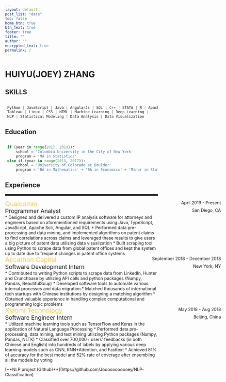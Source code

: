 ```yaml
---
layout: default
post_list: "date"
toc: false
home_btn: true
btn_text: true
footer: true
title: ""
author: ""
encrypted_text: true
permalink: /
---
```


# HUIYU(JOEY) ZHANG

## SKILLS
```python

 Python | JavaScript | Java | AngularJs | SQL | C++ | STATA | R | Apache Solr | SAS | 
 Tableau | Linux | CSS | HTML | Machine Learning | Deep Learning |
 NLP | Statistical Modeling | Data Analysis | Data Visualization

```
## Education
```python

 if (year in range(2017, 2019)):
     school = 'Columbia University in the City of New York'
     program = 'MA in Statistics'
 else if (year in range(2013, 2017)):
     school = 'University of Colorado at Boulder'
     program = 'BA in Mathematics' + 'BA in Economics' + 'Minor in Statistics'

```

## Experience
<p style="border:solid">
<div><span style="color:#ffc547; font-size:21px"> Qualcomm </span><span style="position:absolute; right:20px"> April 2019 - Present</span></div>
<div><span style="font-size:19px">Programmer Analyst</span><span style="position:absolute; right:20px">San Diego, CA</span></div>
* Designed and delivered a custom IP analysis software for attorneys and engineers based on aforementioned requirements using Java, TypeScript, JavaScript, Apache Solr, Angular, and SQL 
* Performed data pre-processing and data mining, and implemented algorithms on patent claims to find correlations across claims and leveraged these results to give users a big picture of patent data utilizing data visualization
* Built scraping tool using Python to scrape data from global patent offices and kept the system up to date due to frequent changes in patent office systems

<div><span style="color:#ffc547; font-size:21px"> Accathon Capital </span><span style="position:absolute; right:20px"> September 2018 - December 2018</span></div>
<div><span style="font-size:19px">Software Development Intern</span><span style="position:absolute; right:20px">New York, NY</span></div>
* Contributed to writing Python scripts to scrape data from LinkedIn, Hunter and Crunchbase by utilizing API calls and python packages (Numpy, Pandas, BeautifulSoup)
* Developed software tools to automate various internal processes and data migration
* Matched thousands of international tech startups with Chinese institutions by designing a matching algorithm
* Obtained valuable experience in handling complex computational and programming logic problems

<div><span style="color:#ffc547; font-size:21px"> Xiaomi Technology </span><span style="position:absolute; right:20px"> May 2018 - Aug 2018</span></div>
<div><span style="font-size:19px">Software Engineer Intern</span><span style="position:absolute; right:20px">Beijing, China</span></div>
* Utilized machine learning tools such as TensorFlow and Keras in the application of Natural Language Processing
* Performed data pre-processing, data mining, and text mining utilizing Python packages (Numpy, Pandas, NLTK)
* Classified over 700,000+ users’ feedbacks (in both Chinese and English) into hundreds of labels by applying various deep learning models such as CNN, RNN+Attention, and Fasttext
* Achieved 81% of accuracy for the best model and 52% rate of coverage after ensembling all the models by voting
</p>
[**NLP project (Github)**](https://github.com/Jooooooooooey/NLP-Classification)

